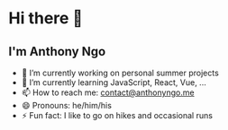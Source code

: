 # Hi there 👋
## I'm Anthony Ngo

- 🔭 I’m currently working on personal summer projects
- 🌱 I’m currently learning JavaScript, React, Vue, ...
- 📫 How to reach me: <contact@anthonyngo.me>
- 😄 Pronouns: he/him/his
- ⚡ Fun fact: I like to go on hikes and occasional runs

<!--
**ngoantho/ngoantho** is a ✨ _special_ ✨ repository because its `README.md` (this file) appears on your GitHub profile.

Here are some ideas to get you started:

- 🔭 I’m currently working on ...
- 🌱 I’m currently learning ...
- 👯 I’m looking to collaborate on ...
- 🤔 I’m looking for help with ...
- 💬 Ask me about ...
- 📫 How to reach me: ...
- 😄 Pronouns: ...
- ⚡ Fun fact: ...
-->
